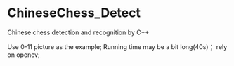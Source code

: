 # ChineseChess_Detect
Chinese chess detection and recognition by C++

Use 0-11 picture as the example;
Running time may be a bit long(40s)；
rely on opencv;
